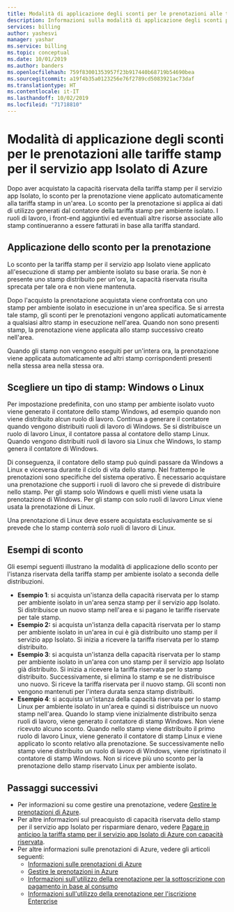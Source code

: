 ```yaml
---
title: Modalità di applicazione degli sconti per le prenotazioni alle tariffe stamp per il servizio app Isolato di Azure
description: Informazioni sulla modalità di applicazione degli sconti per le prenotazioni alle tariffe stamp per il servizio app Isolato di Azure.
services: billing
author: yashesvi
manager: yashar
ms.service: billing
ms.topic: conceptual
ms.date: 10/01/2019
ms.author: banders
ms.openlocfilehash: 759f83001353957f23b917440b68719b54690bea
ms.sourcegitcommit: a19f4b35a0123256e76f2789cd5083921ac73daf
ms.translationtype: HT
ms.contentlocale: it-IT
ms.lasthandoff: 10/02/2019
ms.locfileid: "71718810"
---
```

# <a name="how-reservation-discounts-apply-to-azure-app-service-isolated-stamps"></a>Modalità di applicazione degli sconti per le prenotazioni alle tariffe stamp per il servizio app Isolato di Azure

Dopo aver acquistato la capacità riservata della tariffa stamp per il servizio app Isolato, lo sconto per la prenotazione viene applicato automaticamente alla tariffa stamp in un'area. Lo sconto per la prenotazione si applica ai dati di utilizzo generati dal contatore della tariffa stamp per ambiente isolato. I ruoli di lavoro, i front-end aggiuntivi ed eventuali altre risorse associate allo stamp continueranno a essere fatturati in base alla tariffa standard.

## <a name="reservation-discount-application"></a>Applicazione dello sconto per la prenotazione

Lo sconto per la tariffa stamp per il servizio app Isolato viene applicato all'esecuzione di stamp per ambiente isolato su base oraria. Se non è presente uno stamp distribuito per un'ora, la capacità riservata risulta sprecata per tale ora e non viene mantenuta.

Dopo l'acquisto la prenotazione acquistata viene confrontata con uno stamp per ambiente isolato in esecuzione in un'area specifica. Se si arresta tale stamp, gli sconti per le prenotazioni vengono applicati automaticamente a qualsiasi altro stamp in esecuzione nell'area. Quando non sono presenti stamp, la prenotazione viene applicata allo stamp successivo creato nell'area.

Quando gli stamp non vengono eseguiti per un'intera ora, la prenotazione viene applicata automaticamente ad altri stamp corrispondenti presenti nella stessa area nella stessa ora.

## <a name="choose-a-stamp-type---windows-or-linux"></a>Scegliere un tipo di stamp: Windows o Linux

Per impostazione predefinita, con uno stamp per ambiente isolato vuoto viene generato il contatore dello stamp Windows, ad esempio quando non viene distribuito alcun ruolo di lavoro. Continua a generare il contatore quando vengono distribuiti ruoli di lavoro di Windows. Se si distribuisce un ruolo di lavoro Linux, il contatore passa al contatore dello stamp Linux. Quando vengono distribuiti ruoli di lavoro sia Linux che Windows, lo stamp genera il contatore di Windows.

Di conseguenza, il contatore dello stamp può quindi passare da Windows a Linux e viceversa durante il ciclo di vita dello stamp. Nel frattempo le prenotazioni sono specifiche del sistema operativo. È necessario acquistare una prenotazione che supporti i ruoli di lavoro che si prevede di distribuire nello stamp. Per gli stamp solo Windows e quelli misti viene usata la prenotazione di Windows. Per gli stamp con solo ruoli di lavoro Linux viene usata la prenotazione di Linux.

Una prenotazione di Linux deve essere acquistata esclusivamente se si prevede che lo stamp conterrà _solo_ ruoli di lavoro di Linux.

## <a name="discount-examples"></a>Esempi di sconto

Gli esempi seguenti illustrano la modalità di applicazione dello sconto per l'istanza riservata della tariffa stamp per ambiente isolato a seconda delle distribuzioni.

- **Esempio 1**: si acquista un'istanza della capacità riservata per lo stamp per ambiente isolato in un'area senza stamp per il servizio app Isolato. Si distribuisce un nuovo stamp nell'area e si pagano le tariffe riservate per tale stamp.
- **Esempio 2:** si acquista un'istanza della capacità riservata per lo stamp per ambiente isolato in un'area in cui è già distribuito uno stamp per il servizio app Isolato. Si inizia a ricevere la tariffa riservata per lo stamp distribuito.
- **Esempio 3**: si acquista un'istanza della capacità riservata per lo stamp per ambiente isolato in un'area con uno stamp per il servizio app Isolato già distribuito. Si inizia a ricevere la tariffa riservata per lo stamp distribuito. Successivamente, si elimina lo stamp e se ne distribuisce uno nuovo. Si riceve la tariffa riservata per il nuovo stamp. Gli sconti non vengono mantenuti per l'intera durata senza stamp distribuiti.
- **Esempio 4**: si acquista un'istanza della capacità riservata per lo stamp Linux per ambiente isolato in un'area e quindi si distribuisce un nuovo stamp nell'area. Quando lo stamp viene inizialmente distribuito senza ruoli di lavoro, viene generato il contatore di stamp Windows. Non viene ricevuto alcuno sconto. Quando nello stamp viene distribuito il primo ruolo di lavoro Linux, viene generato il contatore di stamp Linux e viene applicato lo sconto relativo alla prenotazione. Se successivamente nello stamp viene distribuito un ruolo di lavoro di Windows, viene ripristinato il contatore di stamp Windows. Non si riceve più uno sconto per la prenotazione dello stamp riservato Linux per ambiente isolato.

## <a name="next-steps"></a>Passaggi successivi

- Per informazioni su come gestire una prenotazione, vedere [Gestire le prenotazioni di Azure](billing-manage-reserved-vm-instance.md).
- Per altre informazioni sul preacquisto di capacità riservata dello stamp per il servizio app Isolato per risparmiare denaro, vedere [Pagare in anticipo la tariffa stamp per il servizio app Isolato di Azure con capacità riservata](billing-prepay-app-service-isolated-stamp.md).
- Per altre informazioni sulle prenotazioni di Azure, vedere gli articoli seguenti:
  - [Informazioni sulle prenotazioni di Azure](billing-save-compute-costs-reservations.md)
  - [Gestire le prenotazioni in Azure](billing-manage-reserved-vm-instance.md)
  - [Informazioni sull'utilizzo della prenotazione per la sottoscrizione con pagamento in base al consumo](billing-understand-reserved-instance-usage.md)
  - [Informazioni sull'utilizzo della prenotazione per l'iscrizione Enterprise](billing-understand-reserved-instance-usage-ea.md)
